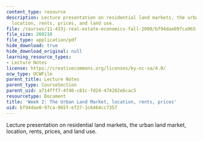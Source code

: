 ```yaml
---
content_type: resource
description: Lecture presentation on residential land markets, the urban land market,
  location, rents, prices, and land use.
file: /courses/11-433j-real-estate-economics-fall-2008/bf94dae097ca965fef271c6464cc7357_wk2.pdf
file_size: 260210
file_type: application/pdf
hide_download: true
hide_download_original: null
learning_resource_types:
- Lecture Notes
license: https://creativecommons.org/licenses/by-nc-sa/4.0/
ocw_type: OCWFile
parent_title: Lecture Notes
parent_type: CourseSection
parent_uid: a714fff7-4f46-c81c-fd24-474282e6cac5
resourcetype: Document
title: 'Week 2: The Urban Land Market, location, rents, prices'
uid: bf94dae0-97ca-965f-ef27-1c6464cc7357
---
```

Lecture presentation on residential land markets, the urban land market, location, rents, prices, and land use.